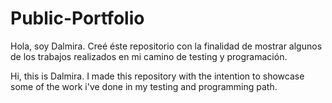# Public-Portfolio

Hola, soy Dalmira. Creé éste repositorio con la finalidad de mostrar algunos de los trabajos realizados en mi camino de testing y programación.

Hi, this is Dalmira. I made this repository with the intention to showcase some of the work i've done in my testing and programming path.
